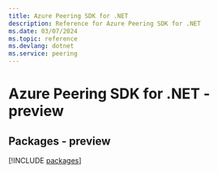 ```yaml
---
title: Azure Peering SDK for .NET
description: Reference for Azure Peering SDK for .NET
ms.date: 03/07/2024
ms.topic: reference
ms.devlang: dotnet
ms.service: peering
---
```

# Azure Peering SDK for .NET - preview
## Packages - preview
[!INCLUDE [packages](peering-index.md)]